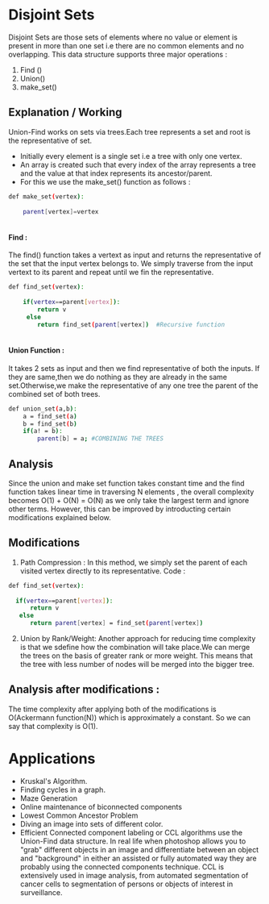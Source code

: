 # Disjoint Sets
Disjoint Sets are those sets of elements where no value or element is present in more than one set i.e there are no common elements and no overlapping. This data structure supports three major operations :
1. Find ()
2. Union()
3. make_set()



## Explanation / Working
Union-Find works on sets via trees.Each tree represents a set and root is the representative of set.

-  Initially every element is a single set i.e a tree with only one vertex.
-  An array is created such that every index of the array represents a tree and the value at that index represents its ancestor/parent.
-  For this we use the make_set() function as follows :

```sh
def make_set(vertex):
    
    parent[vertex]=vertex
    
```

#### Find :
The find() function takes a vertext as input and returns the representative of the set that the input vertex belongs to. We simply traverse from the input vertext to its parent and repeat until we fin the representative.

```sh
def find_set(vertex):
    
    if(vertex==parent[vertex]):
        return v
     else
        return find_set(parent[vertex])  #Recursive function
    
```

#### Union Function : 
It takes 2 sets as input and then we find representative of both the inputs.
If they are same,then we do nothing as they are already in the same set.Otherwise,we make the representative of any one tree the parent of the combined set of both trees.

```sh
def union_set(a,b):
    a = find_set(a)
    b = find_set(b)
    if(a! = b):
        parent[b] = a; #COMBINING THE TREES
``` 

## Analysis

Since the union and make set function takes constant time and the find function takes linear time in traversing N elements , the overall complexity becomes O(1) + O(N) = O(N) as we only take the largest term and ignore other terms. However, this can be improved by introducting certain modifications explained below.

## Modifications

1. Path Compression :
        In this method, we simply set the parent of each visited vertex directly to its representative. Code :
  ```sh
def find_set(vertex):
    
    if(vertex==parent[vertex]):
        return v
     else
        return parent[vertex] = find_set(parent[vertex])  
```
2. Union by Rank/Weight:
        Another approach for reducing time complexity is that we sdefine how the combination will take place.We can merge the trees on the basis of greater rank or more weight. This means that the tree with less number of nodes will be merged into the bigger tree.

 ## Analysis after modifications :
 The time complexity after applying both of the modifications is O(Ackermann function(N)) which is approximately a constant. So we can say that complexity is O(1).
 

# Applications

- Kruskal's Algorithm. 
- Finding cycles in a graph.
- Maze Generation 
- Online maintenance of biconnected components
- Lowest Common Ancestor Problem
- Diving an image into sets of different color.
- Efficient Connected component labeling or CCL algorithms use the Union-Find data structure. In real life when photoshop allows you to "grab" different objects in an image and differentiate between an object and "background" in either an assisted or fully automated way they are probably using the connected components technique. CCL is extensively used in image analysis, from automated segmentation of cancer cells to segmentation of persons or objects of interest in surveillance.
